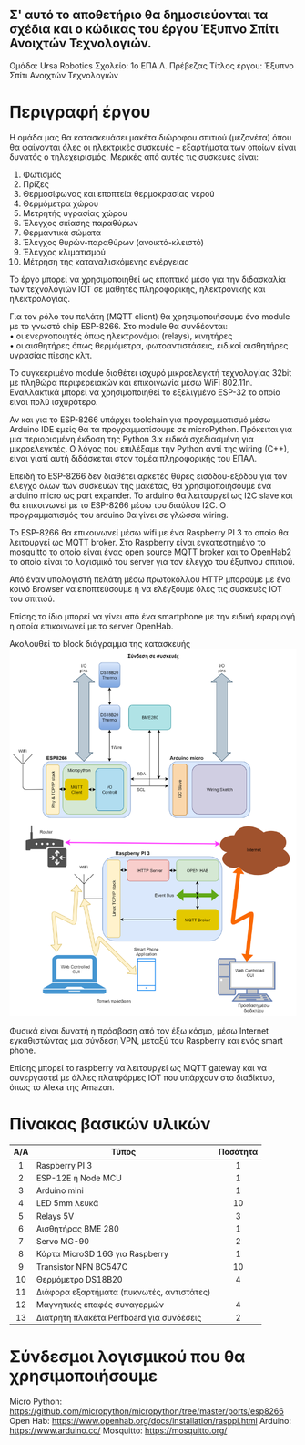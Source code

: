 Σ' αυτό το αποθετήριο θα δημοσιεύονται τα σχέδια και ο κώδικας του έργου Έξυπνο Σπίτι Ανοιχτών Τεχνολογιών. 
----------------------------------------------------------------------------------------------------------

Ομάδα: Ursa Robotics
Σχολείο: 1ο ΕΠΑ.Λ. Πρέβεζας
Τίτλος έργου: Έξυπνο Σπίτι Ανοιχτών Τεχνολογιών 

Περιγραφή έργου
===============
Η ομάδα μας θα κατασκευάσει μακέτα διώροφου σπιτιού (μεζονέτα) όπου θα φαίνονται όλες οι ηλεκτρικές συσκευές – εξαρτήματα των οποίων είναι δυνατός ο τηλεχειρισμός. Μερικές από αυτές τις συσκευές είναι:
1.	Φωτισμός
2.	Πρίζες
3.	Θερμοσίφωνας και εποπτεία θερμοκρασίας νερού
4.	Θερμόμετρα χώρου
5.	Μετρητής υγρασίας χώρου
6.	Έλεγχος σκίασης παραθύρων 
7.	Θερμαντικά σώματα
8.	Έλεγχος θυρών-παραθύρων (ανοικτό-κλειστό)
9.	Έλεγχος κλιματισμού
10.	Μέτρηση της καταναλισκόμενης ενέργειας  

Το έργο μπορεί να χρησιμοποιηθεί ως εποπτικό μέσο για την διδασκαλία των τεχνολογιών IOT σε μαθητές πληροφορικής, ηλεκτρονικής και ηλεκτρολογίας.

Για τον ρόλο του πελάτη (MQTT client) θα χρησιμοποιήσουμε ένα module με το γνωστό chip ESP-8266. Στο module θα συνδέονται:  
•	οι ενεργοποιητές όπως ηλεκτρονόμοι (relays), κινητήρες   
•	οι αισθητήρες όπως θερμόμετρα, φωτοαντιστάσεις, ειδικοί αισθητήρες υγρασίας πίεσης κλπ.

Το συγκεκριμένο module διαθέτει ισχυρό μικροελεγκτή τεχνολογίας 32bit με πληθώρα περιφερειακών και επικοινωνία μέσω WiFi 802.11n. Εναλλακτικά μπορεί να χρησιμοποιηθεί το εξελιγμένο ESP-32 το οποίο είναι πολύ ισχυρότερο.

Αν και για το ESP-8266 υπάρχει toolchain για προγραμματισμό μέσω Arduino IDE εμείς θα τα προγραμματίσουμε σε microPython. Πρόκειται για μια περιορισμένη έκδοση της Python 3.x ειδικά σχεδιασμένη για μικροελεγκτές. Ο λόγος που επιλέξαμε την Python αντί της wiring (C++), είναι γιατί αυτή διδάσκεται στον τομέα πληροφορικής του ΕΠΑΛ.

Επειδή το ESP-8266 δεν διαθέτει αρκετές θύρες εισόδου-εξόδου για τον έλεγχο όλων των συσκευών της μακέτας, θα χρησιμοποιήσουμε ένα arduino micro ως port expander. Το arduino θα λειτουργεί ως I2C slave και θα επικοινωνεί με το ESP-8266 μέσω του διαύλου I2C. Ο προγραμματισμός του arduino θα γίνει σε γλώσσα wiring. 

Το ESP-8266 θα επικοινωνεί μέσω wifi με ένα Raspberry PI 3 το οποίο θα λειτουργεί ως MQTT broker. Στο Raspberry είναι εγκατεστημένο το mosquitto το οποίο είναι ένας open source MQTT broker και το OpenHab2 το οποίο είναι το λογισμικό του server για τον έλεγχο του έξυπνου σπιτιού.

Από έναν υπολογιστή πελάτη μέσω πρωτοκόλλου HTTP μπορούμε με ένα κοινό Browser να εποπτεύσουμε ή να ελέγξουμε όλες τις συσκευές IOT του σπιτιού.

Επίσης το ίδιο μπορεί να γίνει από ένα smartphone με την ειδική εφαρμογή η οποία επικοινωνεί με το server OpenHab.

Ακολουθεί το block διάγραμμα της κατασκευής
![alt text](https://github.com/stav98/UrsaRobotics_SmartHome/blob/master/iot1.png)

Φυσικά είναι δυνατή η πρόσβαση από τον έξω κόσμο, μέσω Internet εγκαθιστώντας μια σύνδεση VPN, μεταξύ του Raspberry και ενός smart phone.

Επίσης μπορεί το raspberry να λειτουργεί ως MQTT gateway και να συνεργαστεί με άλλες πλατφόρμες IOT που υπάρχουν στο διαδίκτυο, όπως το Alexa της Amazon. 

Πίνακας βασικών υλικών
======================

|Α/Α|   Τύπος	                                  | Ποσότητα|
|:--:|-------------------------------------------|:-------:|
| 1	| Raspberry PI 3	                           |    1    |
| 2	| ESP-12E ή Node MCU	                       |    1    |
| 3	| Arduino mini	                             |    1    |
| 4	| LED 5mm λευκά	                            |   10    |
| 5	| Relays 5V	                                |    3    |
| 6	| Αισθητήρας BME 280	                       |    1    |
| 7	| Servo MG-90	                              |    2    |
| 8	| Κάρτα MicroSD 16G για Raspberry	          |    1    |
| 9	| Transistor NPN BC547C	                    |   10    |
|10	| Θερμόμετρο DS18B20	                       |    4    |
|11	| Διάφορα εξαρτήματα (πυκνωτές, αντιστάτες) |	        |
|12	| Μαγνητικές επαφές συναγερμών	             |    4    |
|13	| Διάτρητη πλακέτα Perfboard για συνδέσεις	 |    2    |  

Σύνδεσμοι λογισμικού που θα χρησιμοποιήσουμε
============================================
Micro Python: https://github.com/micropython/micropython/tree/master/ports/esp8266
Open Hab: https://www.openhab.org/docs/installation/rasppi.html
Arduino: https://www.arduino.cc/
Mosquitto: https://mosquitto.org/


